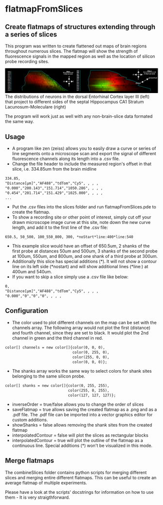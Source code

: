 # flatmapFromSlices

## Create flatmaps of structures extending through a series of slices

This program was written to create flattened out maps of brain regions throughout numerous slices. The flatmap will show the strength of fluorescence signals in the mapped region as well as the location of silicon probe recording sites.

![example created flatmaps](/readmeFiles/exampleFlatmaps.png)
The distributions of neurons in the dorsal Entorhinal Cortex layer III (left) that project to different sides of the septal Hippocampus CA1 Stratum Lacunosum-Moleculare (right)

The program will work just as well with any non-brain-slice data formated the same way.

## Usage

* A program like zen (zeiss) allows you to easily draw a curve or series of line segments onto a microscope scan and export the signal of different fluorescence channels along its length into a .csv file.
* Change the file header to include the measured region's offset in that slice, i.e. 334.85um from the brain midline

```
334.85,
"Distance[µm]","AF488","tdTom","Cy5", , , , 
"0.000","200.143","151.714","1050.286", , , , 
"0.454","201.714","151.429","1025.000", , , , 
...
```

* Put the .csv files into the slices folder and run flatmapFromSlices.pde to create the flatmap.
* To show a recording site or other point of interest, simply cut off your drawn microscope image curve at this site, note down the new curve length, and add it to the first line of the .csv file:

```
650.5, 50_500, 100_550_800, 300, *noStart*line:400*line:540
```

* This example slice would have an offset of 650.5um, 2 shanks of the first probe at distances 50um and 500um, 3 shanks of the second probe at 100um, 550um, and 800um, and one shank of a third probe at 300um.
* Additionally this slice has special additions (\*). It will not show a contour line on its left side (\*nostart) and will show additional lines (\*line:) at 400um and 540um.
* If you want to skip a slice simply use a .csv file like below:

```
0,
"Distance[µm]","AF488","tdTom","Cy5", , , , 
"0.000","0","0","0", , , , 
```

## Configuration

* The color used to plot different channels on the map can be set with the channels array. The following array would not plot the first (distance) and fourth channel, since they are set to black. It would plot the 2nd channel in green and the third channel in red.

```
color[] channels = new color[]{color(0, 0, 0),
                               color(0, 255, 0),
                               color(255, 0, 0),
                               color(0, 0, 0)};
```

* The shanks array works the same way to select colors for shank sites belonging to the same silicon probe.

```
color[] shanks = new color[]{color(0, 255, 255),
                             color(255, 0, 255),
                             color(127, 127, 127)};
```

* inverseOrder = true/false allows you to change the order of slices
* saveFlatmap = true allows saving the created flatmap as a .png and as a .pdf file. The .pdf file can be imported into a vector graphics editor for custom additions.
* showShanks = false allows removing the shank sites from the created flatmap
* interpolatedContour = false will plot the slices as rectangular blocks
* interpolatedContour = true will plot the outline of the flatmap as a continuous line. Special additions (\*) won't be visualized in this mode.

## Merge flatmaps

The combineSlices folder contains python scripts for merging different slices and merging entire different flatmaps. This can be useful to create an average flatmap of multiple experiments.

Please have a look at the scripts' docstrings for information on how to use them - It is very straigthforward.